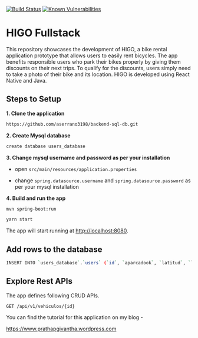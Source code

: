 [![Build Status](https://travis-ci.com/givanthak/spring-boot-rest-api-tutorial.svg?branch=master)](https://travis-ci.com/givanthak/spring-boot-rest-api-tutorial)
[![Known Vulnerabilities](https://snyk.io/test/github/givanthak/spring-boot-rest-api-tutorial/badge.svg)](https://snyk.io/test/github/givanthak/spring-boot-rest-api-tutorial)



# HIGO Fullstack
This repository showcases the development of HIGO, a bike rental application prototype that allows users to easily rent bicycles. The app benefits responsible users who park their bikes properly by giving them discounts on their next trips. To qualify for the discounts, users simply need to take a photo of their bike and its location. HIGO is developed using React Native and Java.


## Steps to Setup

**1. Clone the application**

```bash
https://github.com/aserrano3198/backend-sql-db.git
```

**2. Create Mysql database**
```bash
create database users_database
```

**3. Change mysql username and password as per your installation**

+ open `src/main/resources/application.properties`

+ change `spring.datasource.username` and `spring.datasource.password` as per your mysql installation

**4. Build and run the app**

```bash
mvn spring-boot:run

```


```bash
yarn start
```

The app will start running at <http://localhost:8080>.

## Add rows to the database

```bash
INSERT INTO `users_database`.`users` (`id`, `aparcadook`, `latitud`, `libre`, `longitud`, `tipo`) VALUES ('2', 1, '1222', 1, '1222', 'patinete');
```

## Explore Rest APIs

The app defines following CRUD APIs.

    GET /api/v1/vehiculos/{id}

You can find the tutorial for this application on my blog -

<https://www.prathapgivantha.wordpress.com>
